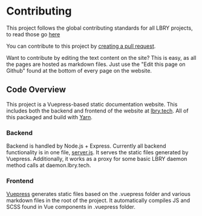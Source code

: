 # Contributing

This project follows the global contributing standards for all LBRY projects, to read those go [here](https://lbry.io/faq/contributing)

You can contribute to this project by [creating a pull request](https://help.github.com/articles/creating-a-pull-request/).

Want to contribute by editing the text content on the site? This is easy, as all the pages are hosted as markdown files. Just use the "Edit this page on Github" found at the bottom of every page on the website.

## Code Overview

This project is a Vuepress-based static documentation website. This includes both the backend and frontend of the website at [lbry.tech](https://lbry.tech). All of this packaged and build with [Yarn](https://yarnpkg.com).

### Backend

Backend is handled by Node.js + Express. Currently all backend functionality is in one file, [server.js](server.js). It serves the static files generated by Vuepress. Additionally, it works as a proxy for some basic LBRY daemon method calls at daemon.lbry.tech.

### Frontend

[Vuepress](https://vuepress.vuejs.org/) generates static files based on the .vuepress folder and various markdown files in the root of the project. It automatically compiles JS and SCSS found in Vue components in .vuepress folder.

